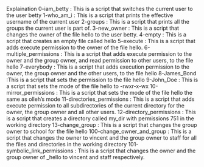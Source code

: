 Explaination
0-iam_betty : This is  a script that switches the current user to the user betty
1-who_am_i : This is a script that prints the effective username of the current user
2-groups : This is a script that prints all the groups the current user is part of.
3-new_owner : This is a script that changes the owner of the file hello to the user betty.
4-empty : This is  a script that creates an empty file called hello
5-execute : This is a script that adds execute permission to the owner of the file hello.
6-multiple_permissions : This is a script that adds execute permission to the owner and the group owner, and read permission to other users, to the file hello
7-everybody : This is  a script that adds execution permission to the owner, the group owner and the other users, to the file hello
8-James_Bond :This is a script that sets the permission to the file hello 
9-John_Doe : This is a script that sets the mode of the file hello to -rwxr-x-wx
10-mirror_permissions : This is  a script that sets the mode of the file hello the same as olleh’s mode
11-directories_permissions : This is a script that adds execute permission to all subdirectories of the current directory for the owner, the group owner and all other users.
12-directory_permissions : This is  a script that creates a directory called my_dir with permissions 751 in the working directory
13-change_group : This is a script that changes the group owner to school for the file hello
100-change_owner_and_group : This is a script that changes the owner to vincent and the group owner to staff for all the files and directories in the working directory
101-symbolic_link_permissions : This is a script that changes the owner and the group owner of _hello to vincent and staff respectively.
